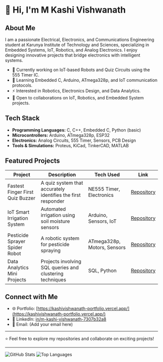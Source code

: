 # 👋 Hi, I'm M Kashi Vishwanath

## About Me
I am a passionate Electrical, Electronics, and Communications Engineering student at Karunya Institute of Technology and Sciences, specializing in Embedded Systems, IoT, Robotics, and Analog Electronics. I enjoy designing innovative projects that bridge electronics with intelligent systems.

- 🔭 Currently working on IoT-based Robots and Quiz Circuits using the 555 Timer IC.
- 🌱 Learning Embedded C, Arduino, ATmega328p, and IoT communication protocols.
- ⚡ Interested in Robotics, Electronics Design, and Data Analytics.
- 🤝 Open to collaborations on IoT, Robotics, and Embedded System projects.

## Tech Stack

- **Programming Languages:** C, C++, Embedded C, Python (basic)
- **Microcontrollers:** Arduino, ATmega328p, ESP32
- **Electronics:** Analog Circuits, 555 Timer, Sensors, PCB Design
- **Tools & Simulations:** Proteus, KiCad, TinkerCAD, MATLAB

## Featured Projects

| Project                          | Description                                                    | Tech Used                    | Link                                   |
|---------------------------------|----------------------------------------------------------------|------------------------------|----------------------------------------|
| Fastest Finger First Quiz Buzzer| A quiz system that accurately identifies the first responder  | NE555 Timer, Electronics      | [Repository](https://github.com/MKASHIVISHWANATH/Fastest-Finger-First-Circuit-using-555-IC-For-Organizing-Quizzes) |
| IoT Smart Irrigation System      | Automated irrigation using soil moisture sensors               | Arduino, Sensors, IoT         | [Repository]()                         |
| Pesticide Sprayer Spider Robot   | A robotic system for pesticide spraying                         | ATmega328p, Motors, Sensors   | [Repository]()                         |
| Data Analytics Mini Projects     | Projects involving SQL queries and clustering techniques       | SQL, Python                   | [Repository]()                         |

## Connect with Me
- 🌐 Portfolio: [https://kashivishwanath-portfolio.vercel.app/](https://kashivishwanath-portfolio.vercel.app/)
- 💼 LinkedIn: [in/m-kashi-vishwanath-7307b32a8](https://linkedin.com/in/m-kashi-vishwanath-7307b32a8)
- 📧 Email: (Add your email here)

---

⭐️ Feel free to explore my repositories and collaborate on exciting projects!

---

![GitHub Stats](https://github-readme-stats.vercel.app/api?username=MKASHIVISHWANATH&show_icons=true&theme=radical)
![Top Languages](https://github-readme-stats.vercel.app/api/top-langs/?username=MKASHIVISHWANATH&layout=compact&theme=radical)

